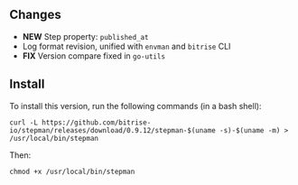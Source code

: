 ## Changes

* __NEW__ Step property: `published_at`
* Log format revision, unified with `envman` and `bitrise` CLI
* __FIX__ Version compare fixed in `go-utils`


## Install

To install this version, run the following commands (in a bash shell):

```
curl -L https://github.com/bitrise-io/stepman/releases/download/0.9.12/stepman-$(uname -s)-$(uname -m) > /usr/local/bin/stepman
```

Then:

```
chmod +x /usr/local/bin/stepman
```
